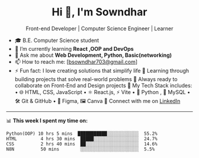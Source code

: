 <h1 align="center">Hi 👋, I'm Sowndhar</h1>
<p align="center">Front-end Developer | Computer Science Engineer | Learner</p>

- 🎓 B.E. Computer Science student
- 🌱 I’m currently learning **React ,OOP and DevOps**
- 💬 Ask me about **Web Development, Python, Basic(networking)**
- 📫 How to reach me: [bsowndhar703@gmail.com]
- ⚡ Fun fact: I love creating solutions that simplify life
🌱 Learning through building projects that solve real-world problems
🤝 Always ready to collaborate on Front-End and Design projects
🔧 My Tech Stack includes:
   • 🌐 HTML, CSS, JavaScript
   • ⚛️ React.js, ⚡ Vite
   • 🐍 Python , 💾 MySQL
   • 🛠️ Git & GitHub
   • 🎨 Figma,  🖼️ Canva
🔗 Connect with me on [LinkedIn](https://www.linkedin.com/in/bsowndhar04/)

---

📊 **This week I spent my time on:**

```text
Python(OOP) 10 hrs 5 mins  ███████████░░░░░░░░░░░░  55.2%
HTML         4 hrs 30 mins  █████░░░░░░░░░░░░░░░░░  24.7%
CSS          2 hrs 40 mins  ██░░░░░░░░░░░░░░░░░░░░  14.6%
N8N          50 mins        ░░░░░░░░░░░░░░░░░░░░░░  5.5%
